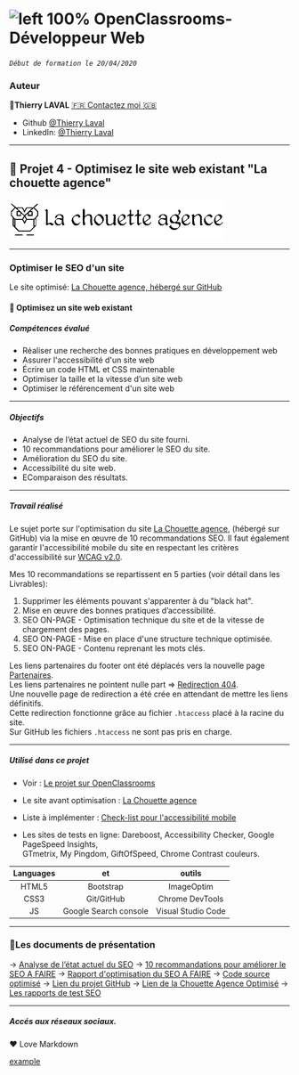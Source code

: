 # ![left 100%](https://github.com/thierry-laval/archives/blob/master/images/Logo_OpenClassrooms.png?raw=true) OpenClassrooms-Développeur Web

_`Début de formation le 20/04/2020`_

### Auteur

👤**Thierry LAVAL** [🇫🇷 Contactez moi 🇬🇧](<thierrylaval@gmx.com>)

* Github [@Thierry Laval](https://github.com/thierry-laval)
* LinkedIn: [@Thierry Laval](https://www.linkedin.com/in/thierry-laval)

***
## 📎 Projet 4 - Optimisez le site web existant "La chouette agence"
![left 100%](./img/la-chouette-agence.png)
***
### Optimiser le SEO d'un site

Le site optimisé: [La Chouette agence, hébergé sur GitHub](https://thierry-laval.github.io/la-chouette-agence/)

#### 🔨 Optimisez un site web existant

##### Compétences évalué

* Réaliser une recherche des bonnes pratiques en développement web
* Assurer l'accessibilité d'un site web
* Écrire un code HTML et CSS maintenable
* Optimiser la taille et la vitesse d’un site web
* Optimiser le référencement d'un site web

***

##### Objectifs

* Analyse de l’état actuel de SEO du site fourni.
* 10 recommandations pour améliorer le SEO du site.
* Amélioration du SEO du site.
* Accessibilité du site web.
* EComparaison des résultats.

***

##### Travail réalisé

Le sujet porte sur l'optimisation du site [La Chouette agence](https://github.com/thierry-laval/la-chouette-agence), (hébergé sur GitHub) via la mise en œuvre de 10 recommandations SEO.
Il faut également garantir l'accessibilité mobile du site en respectant les critères d'accessibilité sur [WCAG v2.0](https://www.w3.org/Translations/WCAG20-fr/).

Mes 10 recommandations se repartissent en 5 parties (voir détail dans les Livrables):

1. Supprimer les éléments pouvant s'apparenter à du "black hat".
2. Mise en œuvre des bonnes pratiques d’accessibilité.
3. SEO ON-PAGE - Optimisation technique du site et de la vitesse de chargement des pages.
4. SEO ON-PAGE - Mise en place d'une structure technique optimisée.
5. SEO ON-PAGE - Contenu reprenant les mots clés.

Les liens partenaires du footer ont été déplacés vers la nouvelle page [Partenaires](partenaires.html).<br>
Les liens partenaires ne pointent nulle part => [Redirection 404](https://thierry-laval.github.io/la-chouette-agence/page-404.html).<br>
Une nouvelle page de redirection a été crée en attendant de mettre les liens définitifs.<br>
Cette redirection fonctionne grâce au fichier `.htaccess` placé à la racine du site.<br>
Sur GitHub les fichiers `.htaccess` ne sont pas pris en charge.

***

##### Utilisé dans ce projet

* Voir : [Le projet sur OpenClassrooms](https://openclassrooms.com/fr/paths/185/projects/638/assignment "Cliquez pour voir le projet")

* Le site avant optimisation : [La Chouette agence](https://thierry-laval.github.io/la-chouette-agence-v1/)

* Liste à implémenter : [Check-list pour l'accessibilité mobile
](https://developer.mozilla.org/fr/docs/Accessibilit%C3%A9/Checklist_accessibilite_mobile)

* Les sites de tests en ligne: Dareboost, Accessibility Checker, Google PageSpeed Insights,<br>GTmetrix, My Pingdom, GiftOfSpeed, Chrome Contrast couleurs.

| Languages       | et                    | outils     |
| :-------------: |:-------------:        | :-----:    |
| HTML5           | Bootstrap              | ImageOptim |
| CSS3            | Git/GitHub                   | Chrome DevTools |
| JS              | Google Search console |  Visual Studio Code    |

***

### 🚦Les documents de présentation

→ <a href="https://drive.google.com/drive/folders/1tgPtZZVKhZpWf7vMzUSkv6xQp76qzp25?usp=sharing" target="_blank">Analyse de l’état actuel du SEO</a>
→ <a href="https://drive.google.com/drive/folders/1tgPtZZVKhZpWf7vMzUSkv6xQp76qzp25?usp=sharing" target="_blank">10 recommandations pour améliorer le SEO A FAIRE</a>
→ <a href="https://drive.google.com/drive/folders/1tgPtZZVKhZpWf7vMzUSkv6xQp76qzp25?usp=sharing" target="_blank">Rapport d'optimisation du SEO A FAIRE</a>
→ <a href="https://github.com/thierry-laval/la-chouette-agence/find/master" target="_blank">Code source optimisé</a>
→ <a href="https://github.com/thierry-laval/la-chouette-agence" target="_blank">Lien du projet GitHub</a>
→ <a href="https://thierry-laval.github.io/la-chouette-agence" target="_blank">Lien de la Chouette Agence Optimisé</a>
→ <a href="https://drive.google.com/drive/folders/1tgPtZZVKhZpWf7vMzUSkv6xQp76qzp25?usp=sharing" target="_blank">Les rapports de test SEO</a>

***

##### Accés aux réseaux sociaux.
<div>
<p>
<a href="https://twitter.com/explore" title="Compte Twitter" target="_blank"><span
class="fa fa-twitter icon-md"></span></a>
<a aria-label="compte facebook" class="social" href="https://fr-fr.facebook.com/" title="Cliquez pour ouvrir notre compte" target="_blank"><span
class="fa fa-facebook icon-md"></span></a>
<a class="social" href="https://dribbble.com/" title="Cliquez pour ouvrir notre compte" target="_blank"><span
class="fa fa-dribbble icon-md"></span></a>
<a aria-label="compte instagram" class="social" href="https://www.instagram.com/?hl=fr"
title="Cliquez pour ouvrir notre compte" target="_blank"><span class="fa fa-instagram icon-md"></span></a>
</p></div>
<p>&hearts; Love Markdown<p>


<a href="http://example.com/" target="_blank">example</a>
